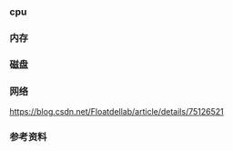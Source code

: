 ### cpu


### 内存


### 磁盘


### 网络



https://blog.csdn.net/Floatdellab/article/details/75126521



### 参考资料